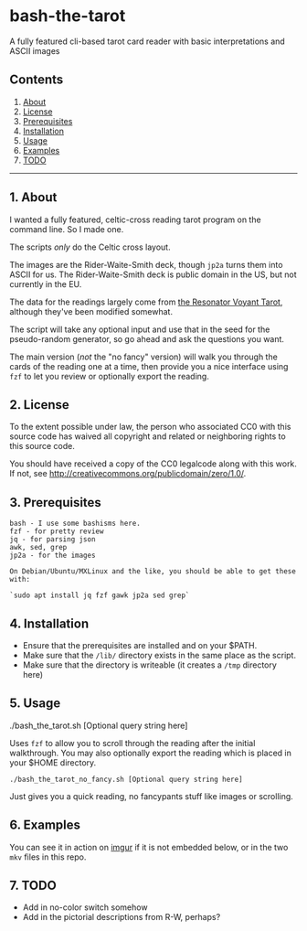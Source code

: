 bash-the-tarot
==========

A fully featured cli-based tarot card reader with basic interpretations and ASCII images 
  
## Contents
 1. [About](#1-about)
 2. [License](#2-license)
 3. [Prerequisites](#3-prerequisites)
 4. [Installation](#4-installation)
 5. [Usage](#5-usage)
 6. [Examples](#6-Examples)
 7. [TODO](#7-todo)

***

## 1. About

I wanted a fully featured, celtic-cross reading tarot program on the command line. So I made one.

The scripts *only* do the Celtic cross layout. 

The images are the Rider-Waite-Smith deck, though `jp2a` turns them into ASCII for us. The Rider-Waite-Smith deck is public domain in the US, but not currently in the EU. 

The data for the readings largely come from  [the Resonator Voyant Tarot](https://github.com/abetusk/ResonatorVoyantTarot), although they've been modified somewhat.

The script will take any optional input and use that in the seed for the pseudo-random generator, so go ahead and ask the questions you want.

The main version (*not* the "no fancy" version) will walk you through the cards of the reading one at a time, then provide you a nice interface using `fzf` to let you review or optionally export the reading.

 
## 2. License


  To the extent possible under law, the person who associated CC0 with
  this source code has waived all copyright and related or neighboring rights
  to this source code.

  You should have received a copy of the CC0 legalcode along with this
  work.  If not, see <http://creativecommons.org/publicdomain/zero/1.0/>.



## 3. Prerequisites

    bash - I use some bashisms here.
    fzf - for pretty review
    jq - for parsing json
    awk, sed, grep 
    jp2a - for the images

    On Debian/Ubuntu/MXLinux and the like, you should be able to get these with:
    
    `sudo apt install jq fzf gawk jp2a sed grep`

## 4. Installation

* Ensure that the prerequisites are installed and on your $PATH.
* Make sure that the `/lib/` directory exists in the same place as the script.
* Make sure that the directory is writeable (it creates a `/tmp` directory here)

## 5. Usage

./bash_the_tarot.sh [Optional query string here]
 
Uses `fzf` to allow you to scroll through the reading after the initial walkthrough. 
You may also optionally export the reading which is placed in your $HOME directory.
 
`./bash_the_tarot_no_fancy.sh [Optional query string here]`

Just gives you a quick reading, no fancypants stuff like images or scrolling.

## 6. Examples

You can see it in action on [imgur](https://imgur.com/a/DkveyJC) if it is not 
embedded below, or in the two `mkv` files in this repo.

<blockquote class="imgur-embed-pub" lang="en" data-id="a/DkveyJC" data-context="false" ><a href="//imgur.com/a/DkveyJC"></a></blockquote><script async src="//s.imgur.com/min/embed.js" charset="utf-8"></script>



## 7. TODO

* Add in no-color switch somehow
* Add in the pictorial descriptions from R-W, perhaps?
